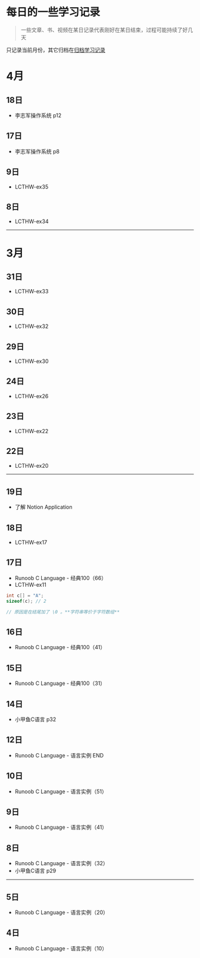 # 每日的一些学习记录

> 一些文章、书、视频在某日记录代表刚好在某日结束，过程可能持续了好几天

只记录当前月份，其它归档在[归档学习记录](./daily/)

# 4月

## 18日

- 李志军操作系统 p12

## 17日

- 李志军操作系统 p8

## 9日

- LCTHW-ex35


## 8日

- LCTHW-ex34

---

# 3月

## 31日

- LCTHW-ex33

## 30日

- LCTHW-ex32

## 29日

- LCTHW-ex30

## 24日

- LCTHW-ex26

## 23日

- LCTHW-ex22

## 22日

- LCTHW-ex20

---

## 19日

- 了解 Notion Application

## 18日

- LCTHW-ex17

## 17日

- Runoob C Language - 经典100（66）
- LCTHW-ex11
```C
int c[] = "A";
sizeof(c); // 2

// 原因是在结尾加了 \0 。**字符串等价于字符数组**
```

## 16日

- Runoob C Language - 经典100（41）

## 15日

- Runoob C Language - 经典100（31）

## 14日

- 小甲鱼C语言 p32

## 12日

- Runoob C Language - 语言实例 END

## 10日

- Runoob C Language - 语言实例（51）

## 9日

- Runoob C Language - 语言实例（41）

## 8日

- Runoob C Language - 语言实例（32）
- 小甲鱼C语言 p29

--- 

## 5日

- Runoob C Language - 语言实例（20）

## 4日

- Runoob C Language - 语言实例（10）

